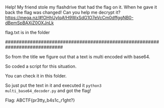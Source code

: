 Help! My friend stole my flashdrive that had the flag on it. When he gave it back the flag was changed! 
Can you help me decrypt it? 
https://mega.nz/#!OHhUyIqA!H9WxSdG1O7eVcCm0dffggNB0-dBemSpBAXiZ0OXJnLk

flag.txt is in the folder

#############################################################################

So from the title we figure out that a text is multi encoded with base64.

So coded a script for this situation.

You can check it in this folder.

So just put the text in it and executed it <code>python3 multi_base64_decoder.py</code> and got the flag!

Flag: ABCTF{pr3tty_b4s1c_r1ght?}
